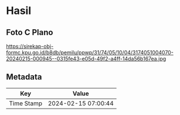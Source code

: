 # Hasil

## Foto C Plano

https://sirekap-obj-formc.kpu.go.id/b8db/pemilu/ppwp/31/74/05/10/04/3174051004070-20240215-000945--0315fe43-e05d-49f2-a4ff-14da56b167ea.jpg


## Metadata

| Key        | Value               |
| ---------- | ------------------- |
| Time Stamp | 2024-02-15 07:00:44 |



